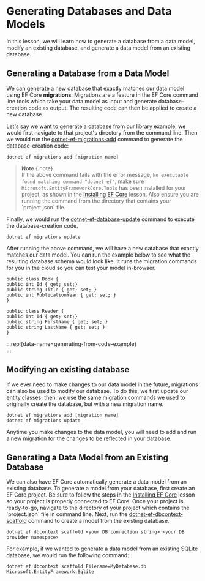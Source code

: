 # Generating Databases and Data Models 
 
In this lesson, we will learn how to generate a database from a data model, modify an existing database, and generate a data model from an existing database. 
 
## Generating a Database from a Data Model 
 
We can generate a new database that exactly matches our data model using EF Core **migrations**. Migrations are a feature in the EF Core command line tools which take your data model as input and generate database-creation code as output. The resulting code can then be applied to create a new database. 
 
Let's say we want to generate a database from our library example, we would first navigate to that project's directory from the command line. Then we would run the [dotnet-ef-migrations-add](https://docs.microsoft.com/en-us/ef/core/miscellaneous/cli/dotnet#dotnet-ef-migrations-add) command to generate the database-creation code: 
 
``` 
dotnet ef migrations add [migration name] 
``` 
 
> **Note** {.note}  
> If the above command fails with the error message, `No executable found matching command "dotnet-ef"`, make sure `Microsoft.EntityFrameworkCore.Tools` has been installed for your project, as shown in the [Installing EF Core]('installing-ef-core.md`) lesson. Also ensure you are running the command from the directory that contains your `project.json` file. 
  
Finally, we would run the [dotnet-ef-database-update](https://docs.microsoft.com/en-us/ef/core/miscellaneous/cli/dotnet#dotnet-ef-database-update) command to execute the database-creation code. 
 
``` 
dotnet ef migrations update  
``` 
  
After running the above command, we will have a new database that exactly matches our data model. You can run the example below to see what the resulting database schema would look like. It runs the migration commands for you in the cloud so you can test your model in-browser.

```{.snippet}   
public class Book {  
public int Id { get; set;}  
public string Title { get; set; }  
public int PublicationYear { get; set; }  
}  
  
public class Reader {  
public int Id { get; set;}  
public string FirstName { get; set; }  
public string LastName { get; set; }  
}  
``` 
:::repl{data-name=generating-from-code-example}   
::: 
 
## Modifying an existing database 
  
If we ever need to make changes to our data model in the future, migrations can also be used to modify our database. To do this, we first update our entity classes; then, we use the same migration commands we used to originally create the database, but with a new migration name. 
 
``` 
dotnet ef migrations add [migration name]  
dotnet ef migrations update  
``` 
  
Anytime you make changes to the data model, you will need to add and run a new migration for the changes to be reflected in your database. 
 
## Generating a Data Model from an Existing Database 
  
We can also have EF Core automatically generate a data model from an existing database. To generate a model from your database, first create an EF Core project. Be sure to follow the steps in the [Installing EF Core]('installing-ef-core.md`) lesson so your project is properly connected to EF Core. Once your project is ready-to-go, navigate to the directory of your project which contains the `project.json` file in command line. Next, run the [dotnet-ef-dbcontext-scaffold](https://docs.microsoft.com/en-us/ef/core/miscellaneous/cli/dotnet#dotnet-ef-dbcontext-scaffold) command to create a model from the existing database. 
 
``` 
dotnet ef dbcontext scaffold <your DB connection string> <your DB provider namespace> 
``` 
 
For example, if we wanted to generate a data model from an existing SQLite database, we would run the following command: 
 
``` 
dotnet ef dbcontext scaffold Filename=MyDatabase.db Microsoft.EntityFramework.Sqlite 
``` 